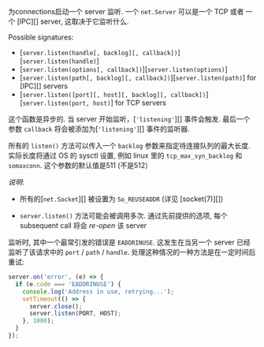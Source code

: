 
为connections启动一个 server 监听. 一个 `net.Server` 可以是一个 TCP 或者 
一个 [IPC][] server, 这取决于它监听什么.

Possible signatures:

* [`server.listen(handle[, backlog][, callback])`][`server.listen(handle)`]
* [`server.listen(options[, callback])`][`server.listen(options)`]
* [`server.listen(path[, backlog][, callback])`][`server.listen(path)`]
  for [IPC][] servers
* [`server.listen([port][, host][, backlog][, callback])`][`server.listen(port, host)`]
  for TCP servers

这个函数是异步的. 当 server 开始监听，[`'listening'`][] 事件会触发. 最后一个参数
`callback` 将会被添加为[`'listening'`][] 事件的监听器.


所有的 `listen()` 方法可以传入一个 `backlog` 参数来指定待连接队列的最大长度.
实际长度将通过 OS 的 sysctl 设置, 例如 linux 里的 `tcp_max_syn_backlog` 和 `somaxconn`.
这个参数的默认值是511 (不是512）

*说明*:

* 所有的[`net.Socket`][] 被设置为 `So_REUSEADDR` (详见 [socket(7)][])

* `server.listen()` 方法可能会被调用多次. 通过先前提供的选项, 每个 subsequent call 将会 *re-open* 该 server

监听时, 其中一个最常引发的错误是 `EADDRINUSE`.
这发生在当另一个 server 已经监听了该请求中的 `port` / `path` / `handle`.
处理这种情况的一种方法是在一定时间后重试:

```js
server.on('error', (e) => {
  if (e.code === 'EADDRINUSE') {
    console.log('Address in use, retrying...');
    setTimeout(() => {
      server.close();
      server.listen(PORT, HOST);
    }, 1000);
  }
});
```


